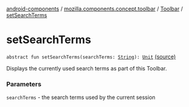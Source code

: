 [android-components](../../index.md) / [mozilla.components.concept.toolbar](../index.md) / [Toolbar](index.md) / [setSearchTerms](./set-search-terms.md)

# setSearchTerms

`abstract fun setSearchTerms(searchTerms: `[`String`](https://kotlinlang.org/api/latest/jvm/stdlib/kotlin/-string/index.html)`): `[`Unit`](https://kotlinlang.org/api/latest/jvm/stdlib/kotlin/-unit/index.html) [(source)](https://github.com/mozilla-mobile/android-components/blob/master/components/concept/toolbar/src/main/java/mozilla/components/concept/toolbar/Toolbar.kt#L58)

Displays the currently used search terms as part of this Toolbar.

### Parameters

`searchTerms` - the search terms used by the current session